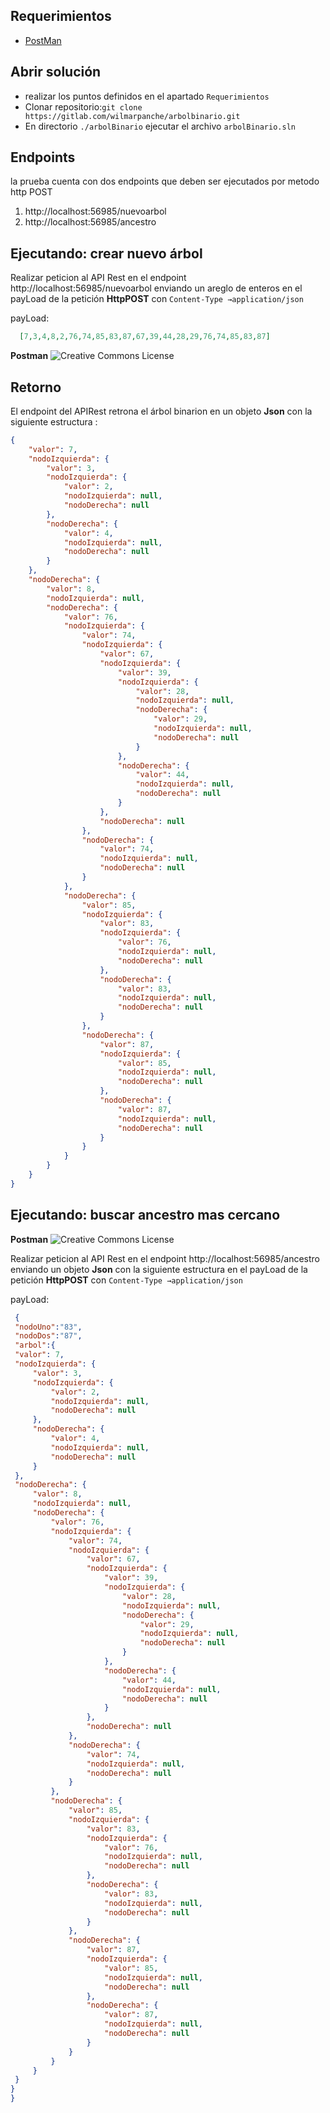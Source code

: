 
## Requerimientos
* [PostMan](https://www.getpostman.com/downloads)

## Abrir solución
* realizar los puntos definidos en el apartado  ``Requerimientos``
* Clonar repositorio:```git clone https://gitlab.com/wilmarpanche/arbolbinario.git```
* En directorio ``./arbolBinario`` ejecutar el archivo ``arbolBinario.sln``

## Endpoints

la prueba cuenta con dos endpoints que deben ser ejecutados por metodo http POST 

1. http://localhost:56985/nuevoarbol
1. http://localhost:56985/ancestro

## Ejecutando: crear nuevo árbol

Realizar peticion al API Rest en el endpoint http://localhost:56985/nuevoarbol enviando un areglo de enteros en el payLoad de la petición **HttpPOST** con ``Content-Type →application/json``

payLoad: 
   ```json
     [7,3,4,8,2,76,74,85,83,87,67,39,44,28,29,76,74,85,83,87]
   ```

**Postman** 
<img alt="Creative Commons License" style="border-width:0" src="https://gitlab.com/wilmarpanche/arbolbinario/raw/master/arbolBinario/img/EjempoNuevoArbol.PNG" />

## Retorno 

El endpoint del APIRest retrona el árbol binarion en un objeto **Json** con la siguiente estructura :
```json
{
    "valor": 7,
    "nodoIzquierda": {
        "valor": 3,
        "nodoIzquierda": {
            "valor": 2,
            "nodoIzquierda": null,
            "nodoDerecha": null
        },
        "nodoDerecha": {
            "valor": 4,
            "nodoIzquierda": null,
            "nodoDerecha": null
        }
    },
    "nodoDerecha": {
        "valor": 8,
        "nodoIzquierda": null,
        "nodoDerecha": {
            "valor": 76,
            "nodoIzquierda": {
                "valor": 74,
                "nodoIzquierda": {
                    "valor": 67,
                    "nodoIzquierda": {
                        "valor": 39,
                        "nodoIzquierda": {
                            "valor": 28,
                            "nodoIzquierda": null,
                            "nodoDerecha": {
                                "valor": 29,
                                "nodoIzquierda": null,
                                "nodoDerecha": null
                            }
                        },
                        "nodoDerecha": {
                            "valor": 44,
                            "nodoIzquierda": null,
                            "nodoDerecha": null
                        }
                    },
                    "nodoDerecha": null
                },
                "nodoDerecha": {
                    "valor": 74,
                    "nodoIzquierda": null,
                    "nodoDerecha": null
                }
            },
            "nodoDerecha": {
                "valor": 85,
                "nodoIzquierda": {
                    "valor": 83,
                    "nodoIzquierda": {
                        "valor": 76,
                        "nodoIzquierda": null,
                        "nodoDerecha": null
                    },
                    "nodoDerecha": {
                        "valor": 83,
                        "nodoIzquierda": null,
                        "nodoDerecha": null
                    }
                },
                "nodoDerecha": {
                    "valor": 87,
                    "nodoIzquierda": {
                        "valor": 85,
                        "nodoIzquierda": null,
                        "nodoDerecha": null
                    },
                    "nodoDerecha": {
                        "valor": 87,
                        "nodoIzquierda": null,
                        "nodoDerecha": null
                    }
                }
            }
        }
    }
}
```
## Ejecutando: buscar ancestro mas cercano

**Postman** 
<img alt="Creative Commons License" style="border-width:0" src="https://gitlab.com/wilmarpanche/arbolbinario/raw/master/arbolBinario/img/EjempoAncestro.PNG" />

Realizar peticion al API Rest en el endpoint http://localhost:56985/ancestro enviando un objeto **Json** con la siguiente estructura en el payLoad de la petición **HttpPOST** con ``Content-Type →application/json``

payLoad: 
   ```json
    {
	"nodoUno":"83",
	"nodoDos":"87",
	"arbol":{
    "valor": 7,
    "nodoIzquierda": {
        "valor": 3,
        "nodoIzquierda": {
            "valor": 2,
            "nodoIzquierda": null,
            "nodoDerecha": null
        },
        "nodoDerecha": {
            "valor": 4,
            "nodoIzquierda": null,
            "nodoDerecha": null
        }
    },
    "nodoDerecha": {
        "valor": 8,
        "nodoIzquierda": null,
        "nodoDerecha": {
            "valor": 76,
            "nodoIzquierda": {
                "valor": 74,
                "nodoIzquierda": {
                    "valor": 67,
                    "nodoIzquierda": {
                        "valor": 39,
                        "nodoIzquierda": {
                            "valor": 28,
                            "nodoIzquierda": null,
                            "nodoDerecha": {
                                "valor": 29,
                                "nodoIzquierda": null,
                                "nodoDerecha": null
                            }
                        },
                        "nodoDerecha": {
                            "valor": 44,
                            "nodoIzquierda": null,
                            "nodoDerecha": null
                        }
                    },
                    "nodoDerecha": null
                },
                "nodoDerecha": {
                    "valor": 74,
                    "nodoIzquierda": null,
                    "nodoDerecha": null
                }
            },
            "nodoDerecha": {
                "valor": 85,
                "nodoIzquierda": {
                    "valor": 83,
                    "nodoIzquierda": {
                        "valor": 76,
                        "nodoIzquierda": null,
                        "nodoDerecha": null
                    },
                    "nodoDerecha": {
                        "valor": 83,
                        "nodoIzquierda": null,
                        "nodoDerecha": null
                    }
                },
                "nodoDerecha": {
                    "valor": 87,
                    "nodoIzquierda": {
                        "valor": 85,
                        "nodoIzquierda": null,
                        "nodoDerecha": null
                    },
                    "nodoDerecha": {
                        "valor": 87,
                        "nodoIzquierda": null,
                        "nodoDerecha": null
                    }
                }
            }
        }
    }
}
}
   ```
